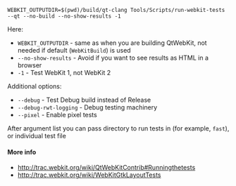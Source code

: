 `WEBKIT_OUTPUTDIR=$(pwd)/build/qt-clang Tools/Scripts/run-webkit-tests --qt --no-build --no-show-results -1`

Here:
* `WEBKIT_OUTPUTDIR` - same as when you are building QtWebKit, not needed if default (`WebKitBuild`) is used
* `--no-show-results` - Avoid if you want to see results as HTML in a browser
* `-1` - Test WebKit 1, not WebKit 2

Additional options:
* `--debug` - Test Debug build instead of Release
* `--debug-rwt-logging` - Debug testing machinery
* `--pixel` - Enable pixel tests

After argument list you can pass directory to run tests in (for example, `fast`), or individual test file

#### More info
* http://trac.webkit.org/wiki/QtWebKitContrib#Runningthetests
* http://trac.webkit.org/wiki/WebKitGtkLayoutTests
